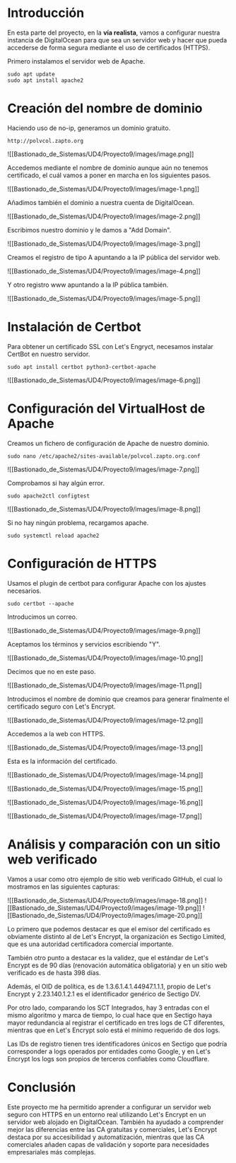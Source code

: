 # Introducción

En esta parte del proyecto, en la **vía realista**, vamos a configurar nuestra instancia de DigitalOcean para que sea un servidor web y hacer que pueda accederse de forma segura mediante el uso de certificados (HTTPS).

Primero instalamos el servidor web de Apache.

```
sudo apt update
sudo apt install apache2
```

# Creación del nombre de dominio

Haciendo uso de no-ip, generamos un dominio gratuito.

```
http://polvcol.zapto.org
```

![[Bastionado_de_Sistemas/UD4/Proyecto9/images/image.png]]

Accedemos mediante el nombre de dominio aunque aún no tenemos certificado, el cuál vamos a poner en marcha en los siguientes pasos.

![[Bastionado_de_Sistemas/UD4/Proyecto9/images/image-1.png]]

Añadimos también el dominio a nuestra cuenta de DigitalOcean.

![[Bastionado_de_Sistemas/UD4/Proyecto9/images/image-2.png]]

Escribimos nuestro dominio y le damos a "Add Domain".

![[Bastionado_de_Sistemas/UD4/Proyecto9/images/image-3.png]]

Creamos el registro de tipo A apuntando a la IP pública del servidor web.

![[Bastionado_de_Sistemas/UD4/Proyecto9/images/image-4.png]]

Y otro registro www apuntando a la IP pública también.

![[Bastionado_de_Sistemas/UD4/Proyecto9/images/image-5.png]]

# Instalación de Certbot

Para obtener un certificado SSL con Let's Engryct, necesamos instalar CertBot en nuestro servidor.

```
sudo apt install certbot python3-certbot-apache
```

![[Bastionado_de_Sistemas/UD4/Proyecto9/images/image-6.png]]

# Configuración del VirtualHost de Apache

Creamos un fichero de configuración de Apache de nuestro dominio.

```
sudo nano /etc/apache2/sites-available/polvcol.zapto.org.conf
```

![[Bastionado_de_Sistemas/UD4/Proyecto9/images/image-7.png]]

Comprobamos si hay algún error.

```
sudo apache2ctl configtest
```

![[Bastionado_de_Sistemas/UD4/Proyecto9/images/image-8.png]]

Si no hay ningún problema, recargamos apache.

```
sudo systemctl reload apache2
```

# Configuración de HTTPS

Usamos el plugin de certbot para configurar Apache con los ajustes necesarios.

```
sudo certbot --apache
```

Introducimos un correo.

![[Bastionado_de_Sistemas/UD4/Proyecto9/images/image-9.png]]

Aceptamos los términos y servicios escribiendo "Y".

![[Bastionado_de_Sistemas/UD4/Proyecto9/images/image-10.png]]

Decimos que no en este paso.

![[Bastionado_de_Sistemas/UD4/Proyecto9/images/image-11.png]]

Introducimos el nombre de dominio que creamos para generar finalmente el certificado seguro con Let's Encrypt.

![[Bastionado_de_Sistemas/UD4/Proyecto9/images/image-12.png]]

Accedemos a la web con HTTPS.

![[Bastionado_de_Sistemas/UD4/Proyecto9/images/image-13.png]]

Esta es la información del certificado.

![[Bastionado_de_Sistemas/UD4/Proyecto9/images/image-14.png]]

![[Bastionado_de_Sistemas/UD4/Proyecto9/images/image-15.png]]

![[Bastionado_de_Sistemas/UD4/Proyecto9/images/image-16.png]]

![[Bastionado_de_Sistemas/UD4/Proyecto9/images/image-17.png]]

# Análisis y comparación con un sitio web verificado

Vamos a usar como otro ejemplo de sitio web verificado GitHub, el cual lo mostramos en las siguientes capturas:

![[Bastionado_de_Sistemas/UD4/Proyecto9/images/image-18.png]]
![[Bastionado_de_Sistemas/UD4/Proyecto9/images/image-19.png]]
![[Bastionado_de_Sistemas/UD4/Proyecto9/images/image-20.png]]

Lo primero que podemos destacar es que el emisor del certificado es obviamente distinto al de Let's Encrypt, la organización es Sectigo Limited, que es una autoridad certificadora comercial importante.

También otro punto a destacar es la validez, que el estándar de Let's Encrypt es de 90 días (renovación automática obligatoria) y en un sitio web verificado es de hasta 398 días.

Además, el OID de política, es de 1.3.6.1.4.1.44947.1.1.1, propio de Let's Encrypt y 2.23.140.1.2.1 es el identificador genérico de Sectigo DV.

Por otro lado, comparando los SCT Integrados, hay 3 entradas con el mismo algoritmo y marca de tiempo, lo cual hace que en Sectigo haya mayor redundancia al registrar el certificado en tres logs de CT diferentes, mientras que en Let's Encrypt solo está el mínimo requerido de dos logs.

Las IDs de registro tienen tres identificadores únicos en Sectigo que podría corresponder a logs operados por entidades como Google, y en Let's Encrypt los logs son propios de terceros confiables como Cloudflare.
# Conclusión

Este proyecto me ha permitido aprender a configurar un servidor web seguro con HTTPS en un entorno real utilizando Let's Encrypt en un servidor web alojado en DigitalOcean. También ha ayudado a comprender mejor las diferencias entre las CA gratuitas y comerciales, Let's Encrypt destaca por su accesibilidad y automatización, mientras que las CA comerciales añaden capas de validación y soporte para necesidades empresariales más complejas.